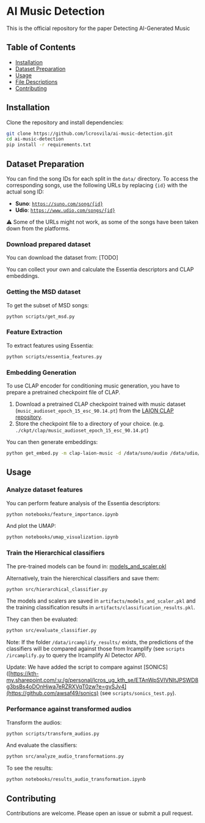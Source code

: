 # AI Music Detection
This is the official repository for the paper Detecting AI-Generated Music

## Table of Contents
- [Installation](#installation)
- [Dataset Preparation](#dataset-preparation)
- [Usage](#usage)
- [File Descriptions](#file-descriptions)
- [Contributing](#contributing)

## Installation

Clone the repository and install dependencies:

```bash
git clone https://github.com/lcrosvila/ai-music-detection.git
cd ai-music-detection
pip install -r requirements.txt
```

## Dataset Preparation

You can find the song IDs for each split in the `data/` directory. To access the corresponding songs, use the following URLs by replacing `{id}` with the actual song ID:

- **Suno**: [`https://suno.com/song/{id}`](https://suno.com/song/{id})  
- **Udio**: [`https://www.udio.com/songs/{id}`](https://www.udio.com/songs/{id})

⚠️ Some of the URLs might not work, as some of the songs have been taken down from the platforms.
  
### Download prepared dataset

You can download the dataset from: [TODO]

You can collect your own and calculate the Essentia descriptors and CLAP embeddings.

### Getting the MSD dataset

To get the subset of MSD songs:

```bash
python scripts/get_msd.py
```

### Feature Extraction
To extract features using Essentia:

```bash
python scripts/essentia_features.py
```

### Embedding Generation
To use CLAP encoder for conditioning music generation, you have to prepare a pretrained checkpoint file of CLAP.

1. Download a pretrained CLAP checkpoint trained with music dataset (`music_audioset_epoch_15_esc_90.14.pt`)
from the [LAION CLAP repository](https://github.com/LAION-AI/CLAP?tab=readme-ov-file#pretrained-models).
2. Store the checkpoint file to a directory of your choice. (e.g. `./ckpt/clap/music_audioset_epoch_15_esc_90.14.pt`)

You can then generate embeddings:

```bash
python get_embed.py -m clap-laion-music -d /data/suno/audio /data/udio/audio -f /path/to/model_file.pt
```

## Usage

### Analyze dataset features

You can perform feature analysis of the Essentia descriptors:

```bash
python notebooks/feature_importance.ipynb
```

And plot the UMAP:

```bash
python notebooks/umap_visualization.ipynb
```

### Train the Hierarchical classifiers

The pre-trained models can be found in: [models_and_scaler.pkl](https://kth-my.sharepoint.com/:u:/g/personal/lcros_ug_kth_se/ETAnWpSVIVNItJPSWD8g3bsBs4oDOnHiwa7eRZRXVqT0zw?e=gvSJv4)

Alternatively, train the hiererchical classifiers and save them:

```bash
python src/hierarchical_classifier.py
```

The models and scalers are saved in `artifacts/models_and_scaler.pkl` and the training classification results in `artifacts/classification_results.pkl`.

They can then be evaluated:

```bash
python src/evaluate_classifier.py
```

Note: If the folder `/data/ircamplify_results/` exists, the predictions of the classifiers will be compared against those from Ircamplify (see `scripts
/ircamplify.py` to query the Ircamplify AI Detector API).

Update: We have added the script to compare against [SONICS]([https://kth-my.sharepoint.com/:u:/g/personal/lcros_ug_kth_se/ETAnWpSVIVNItJPSWD8g3bsBs4oDOnHiwa7eRZRXVqT0zw?e=gvSJv4](https://github.com/awsaf49/sonics) (see `scripts/sonics_test.py`).

### Performance against transformed audios

Transform the audios:

```bash
python scripts/transform_audios.py
```

And evaluate the classifiers:

```bash
python src/analyze_audio_transformations.py
```

To see the results:

```bash
python notebooks/results_audio_transformation.ipynb
```

## Contributing

Contributions are welcome. Please open an issue or submit a pull request.
